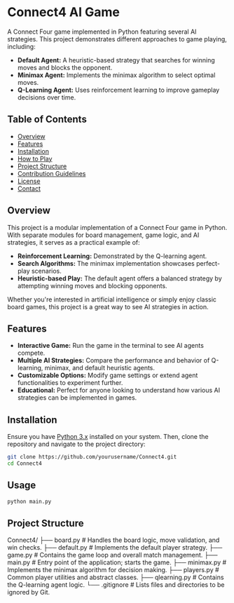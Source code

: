 # Connect4 AI Game

A Connect Four game implemented in Python featuring several AI strategies. This project demonstrates different approaches to game playing, including:

- **Default Agent:** A heuristic-based strategy that searches for winning moves and blocks the opponent.
- **Minimax Agent:** Implements the minimax algorithm to select optimal moves.
- **Q-Learning Agent:** Uses reinforcement learning to improve gameplay decisions over time.

## Table of Contents

- [Overview](#overview)
- [Features](#features)
- [Installation](#installation)
- [How to Play](#how-to-play)
- [Project Structure](#project-structure)
- [Contribution Guidelines](#contribution-guidelines)
- [License](#license)
- [Contact](#contact)

## Overview

This project is a modular implementation of a Connect Four game in Python. With separate modules for board management, game logic, and AI strategies, it serves as a practical example of:
  
- **Reinforcement Learning:** Demonstrated by the Q-learning agent.
- **Search Algorithms:** The minimax implementation showcases perfect-play scenarios.
- **Heuristic-based Play:** The default agent offers a balanced strategy by attempting winning moves and blocking opponents.

Whether you're interested in artificial intelligence or simply enjoy classic board games, this project is a great way to see AI strategies in action.

## Features

- **Interactive Game:** Run the game in the terminal to see AI agents compete.
- **Multiple AI Strategies:** Compare the performance and behavior of Q-learning, minimax, and default heuristic agents.
- **Customizable Options:** Modify game settings or extend agent functionalities to experiment further.
- **Educational:** Perfect for anyone looking to understand how various AI strategies can be implemented in games.

## Installation

Ensure you have [Python 3.x](https://www.python.org/downloads/) installed on your system. Then, clone the repository and navigate to the project directory:

```bash
git clone https://github.com/yourusername/Connect4.git
cd Connect4
```

## Usage

```bash
python main.py
```

## Project Structure

Connect4/
├── board.py       # Handles the board logic, move validation, and win checks.
├── default.py     # Implements the default player strategy.
├── game.py        # Contains the game loop and overall match management.
├── main.py        # Entry point of the application; starts the game.
├── minimax.py     # Implements the minimax algorithm for decision making.
├── players.py     # Common player utilities and abstract classes.
├── qlearning.py   # Contains the Q-learning agent logic.
└── .gitignore     # Lists files and directories to be ignored by Git.

